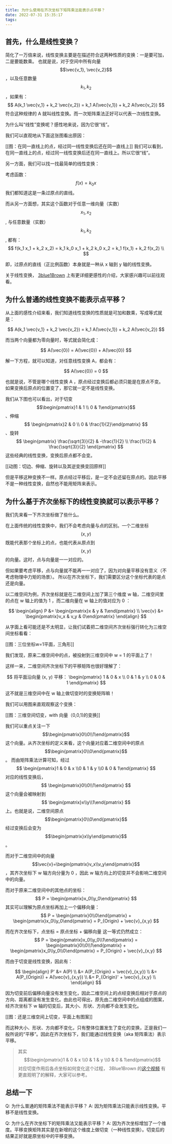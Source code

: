 ```yaml
---
title: 为什么使用在齐次坐标下矩阵乘法能表示点平移？
date: 2022-07-31 15:35:17
tags:
---
```

## 首先，什么是线性变换？

简化了一万倍来说，线性变换主要是在描述符合这两种性质的变换：一是要可加，二是要能数乘。
也就是说，对于空间中所有向量 $$\vec{v_1}, \vec{v_2}$$ ，以及任意数量 $$k_1, k_2$$ ，如果有：
$$
A(k_1 \vec{v_1} + k_2 \vec{v_2}) = k_1 A(\vec{v_1}) + k_2 A(\vec{v_2})
$$
符合这种规律的 A 就叫线性变换。而一次矩阵乘法正好可以代表一次线性变换。

为什么叫“线性”变换呢？感性地来说，因为它很“线”。

我们可以直观地从下面这张图看出原因：

[[图：在同一直线上的点，经过同一线性变换后还在同一直线上]]
我们可以看到，在同一直线上的点，经过同一线性变换后还在同一直线上。所以它很“线”。

另一方面，我们可以找一找最简单的线性变换：

考虑函数：
$$
f(x) = k_0 x
$$
我们都知道这是一条过原点的直线。

而从另一方面想，其实这个函数对于任意一维向量（实数） $$x_1, x_2$$ , 与任意数量（实数） $$k_1, k_2$$ , 都有：
$$
f(k_1 x_1 + k_2 x_2) = k_1 k_0 x_1 + k_2 k_0 x_2 = k_1 f(x_1) + k_2 f(x_2) \\
$$

即，过原点的直线（正比例函数）本身就是一种从 x 轴到 y 轴的线性变换。

关于线性变换， [3blue1Brown](https://www.3blue1brown.com/topics/linear-algebra) 上有更详细更感性的介绍，大家感兴趣可以前往观看。

## 为什么普通的线性变换不能表示点平移？

从上面的感性介绍来看，我们知道线性变换的性质就是可加和数乘，写成等式就是：

$$
A(k_1 \vec{v_1} + k_2 \vec{v_2}) = k_1 A(\vec{v_1}) + k_2 A(\vec{v_2})
$$

而当两个向量都为零向量时，等式就会简化成：

$$
A(\vec{0}) = A(\vec{0}) + A(\vec{0})
$$

解一下方程，就可以知道，对任意线性变换 A，都会有：

$$
A(\vec{0}) = 0
$$

也就是说，不管是哪个线性变换 A ，原点经过变换后都必须只能是在原点不变。如果变换后原点的位置变了，那它就一定不是线性变换。

我们从下图也可以看出，对于切变 $$\begin{pmatrix}1 & 1 \\ 0 & 1\end{pmatrix}$$ 、伸缩 $$ \begin{pmatrix}2 & 0 \\ 0 & \frac{1}{2}\end{pmatrix} $$、旋转 $$ \begin{pmatrix}
    \frac{\sqrt{3}}{2} & -\frac{1}{2} \\ \frac{1}{2} & \frac{\sqrt{3}}{2}
\end{pmatrix} $$ 这些经典的线性变换，变换后原点都不会变。

[[动图：切边、伸缩、旋转以及其逆变换变回原样]]

但是平移这种变换不一样。原点经过平移后，是一定不会还留在原点的。因此平移不是一种线性变换，自然也不能用矩阵来表示。

## 为什么基于齐次坐标下的线性变换就可以表示平移？

我们先来看一下齐次坐标做了些什么。

在上面传统的线性变换中，我们不会考虑向量与点的区别。一个二维坐标 $$(x, y)$$ 既能代表那个坐标上的点，也能代表从原点到 $$(x, y)$$ 的向量。这时，点与向量是一一对应的。

但如果要考虑平移，点与向量就不能再一一对应了，因为对向量平移没有意义（不考虑物理中力矩的场景）。
所以在齐次坐标下，我们需要区分这个坐标代表的是点还是向量。

以二维空间为例，齐次坐标就是在二维空间上加了第三个维度 w 轴，二维空间里的点在 w 轴上的值为 1 ，而二维向量在 w 轴上的值对应为 0 ：

$$
\begin{align}
    P &= \begin{pmatrix}x & y & 1\end{pmatrix} \\
    \vec{v} &= \begin{pmatrix}v_x & v_y & 0\end{pmatrix}
\end{align}
$$

从字面上看可能还是不太明显，让我们试着把二维空间齐次坐标强行转化为三维空间坐标看看：

[[图：三位坐标w=1平面，三角形]]

我们发现，原来二维空间中的点，被投射到三维空间中 w = 1 的平面上了！

这样一来，二维空间齐次坐标下的平移矩阵也很好理解了：

$$
将平面沿向量 (x, y) 平移：
\begin{pmatrix}
    1 & 0 & x \\
    0 & 1 & y \\
    0 & 0 & 1
\end{pmatrix}
$$

这不就是三维空间中在 w 轴上做切变时的变换矩阵嘛！

我们可以用图来直观观察这个变换：

[[图：三维空间切变，with 向量（0,0,1)的变换]]

我们可以重点关注一下 $$\begin{pmatrix}0\\0\\1\end{pmatrix}$$ 这个向量。从齐次坐标的定义来看，这个向量对应着二维空间中的原点 $$\begin{pmatrix}0\\0\end{pmatrix}$$ 。
而由矩阵乘法计算可知，经过 $$ \begin{pmatrix}1 & 0 & x \\0 & 1 & y \\0 & 0 & 1\end{pmatrix} $$ 对应的线性变换后， $$ \begin{pmatrix}0\\0\\1\end{pmatrix} $$ 这个向量会被映射到 $$ \begin{pmatrix}x\\y\\1\end{pmatrix} $$ 上。也就是说，二维空间原点 $$\begin{pmatrix}0\\0\end{pmatrix}$$ 经过变换后会变为 $$\begin{pmatrix}x\\y\end{pmatrix}$$ 。

而对于二维空间中的向量 $$\vec{v}=\begin{pmatrix}v_x\\v_y\end{pmatrix}$$ ，其齐次坐标下 w 轴方向分量为 0 ，因此 w 轴方向上的切变并不会影响二维空间中的向量。

而对于原来二维空间中的其他点的坐标：
$$
P = \begin{pmatrix}x_0\\y_0\end{pmatrix}
$$ 
其实可以理解为原点坐标再加上一个偏移向量：
$$
P = \begin{pmatrix}0\\0\end{pmatrix} + \begin{pmatrix}x_0\\y_0\end{pmatrix} = P_{Origin} + \vec{v}_{x,y}
$$

而在齐次坐标下，点坐标 = 原点坐标 + 偏移向量 这一等式仍然成立：
$$
P =  \begin{pmatrix}x_0\\y_0\\1\end{pmatrix} = \begin{pmatrix}0\\0\\1\end{pmatrix} + \begin{pmatrix}x_0\\y_0\\0\end{pmatrix} = P_{Origin} + \vec{v}_{x,y}
$$

而由于切变是线性变换，因此有：

$$
\begin{align}
P' &= A(P) \\
&= A(P_{Origin} + \vec{v}_{x,y}) \\
&= A(P_{Origin}) + A(\vec{v}_{x,y}) \\
&= P_{Origin}' + \vec{v}_{x,y} \\
\end{align}
$$

因为切变前后偏移向量没有发生变化，因此二维空间上的点经变换后相对于原点的方向、距离都没有发生变化。由此也可得出，原先由二维空间中的点组成的图案，经齐次坐标下 w 轴的切变后，其大小、形状、方向都不会发生变化。

[[图：还是三维空间上切变，平面上有图案]]

而这种大小、形状、方向都不变化，只有整体位置发生了变化的变换，正是我们一般所说的“平移”。因此在齐次坐标下，我们能通过线性变换（aka 矩阵乘法）表示平移。

> 其实 $$\begin{pmatrix}1 & 0 & x \\0 & 1 & y \\0 & 0 & 1\end{pmatrix}$$ 对应切变作用后各点坐标如何变化这个过程， 3Blue1Brown 的[这个视频](https://www.3blue1brown.com/lessons/matrix-multiplication) 有更直观明了的解释，大家可以参考。

## 总结一下

Q: 为什么普通的矩阵乘法不能表示平移？
A: 因为矩阵乘法只能表示线性变换。平移不是线性变换。

Q: 为什么在齐次坐标下的矩阵乘法又能表示平移？
A: 因为齐次坐标增加了一个维度。平移变换矩阵其实是在新增的这个维度上做切变（一种线性变换）。切变后的结果正好就是原坐标中的平移变换。